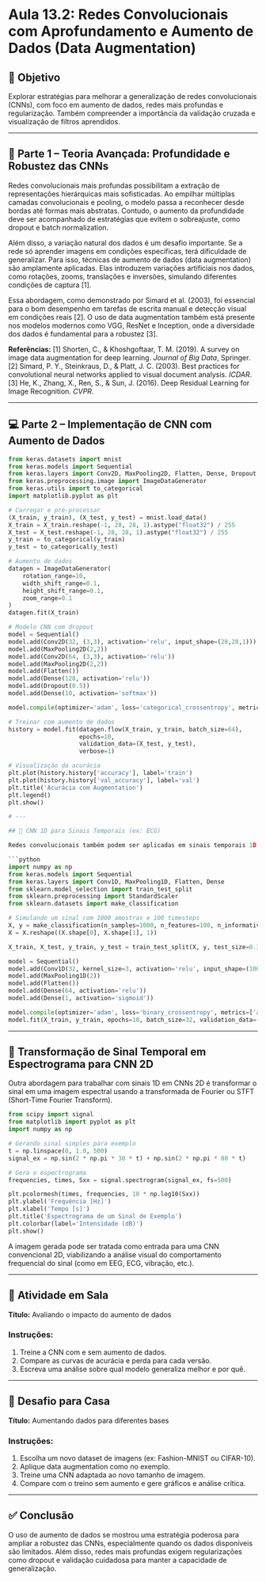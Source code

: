 # Aula 13.2: Redes Convolucionais com Aprofundamento e Aumento de Dados (Data Augmentation)

## 🎯 Objetivo

Explorar estratégias para melhorar a generalização de redes convolucionais (CNNs), com foco em aumento de dados, redes mais profundas e regularização. Também compreender a importância da validação cruzada e visualização de filtros aprendidos.

---

## 📘 Parte 1 – Teoria Avançada: Profundidade e Robustez das CNNs

Redes convolucionais mais profundas possibilitam a extração de representações hierárquicas mais sofisticadas. Ao empilhar múltiplas camadas convolucionais e pooling, o modelo passa a reconhecer desde bordas até formas mais abstratas. Contudo, o aumento da profundidade deve ser acompanhado de estratégias que evitem o sobreajuste, como dropout e batch normalization.

Além disso, a variação natural dos dados é um desafio importante. Se a rede só aprender imagens em condições específicas, terá dificuldade de generalizar. Para isso, técnicas de aumento de dados (data augmentation) são amplamente aplicadas. Elas introduzem variações artificiais nos dados, como rotações, zooms, translações e inversões, simulando diferentes condições de captura \[1].

Essa abordagem, como demonstrado por Simard et al. (2003), foi essencial para o bom desempenho em tarefas de escrita manual e detecção visual em condições reais \[2]. O uso de data augmentation também está presente nos modelos modernos como VGG, ResNet e Inception, onde a diversidade dos dados é fundamental para a robustez \[3].

**Referências:**
\[1] Shorten, C., & Khoshgoftaar, T. M. (2019). A survey on image data augmentation for deep learning. *Journal of Big Data*, Springer.
\[2] Simard, P. Y., Steinkraus, D., & Platt, J. C. (2003). Best practices for convolutional neural networks applied to visual document analysis. *ICDAR*.
\[3] He, K., Zhang, X., Ren, S., & Sun, J. (2016). Deep Residual Learning for Image Recognition. *CVPR*.

---

## 💻 Parte 2 – Implementação de CNN com Aumento de Dados

````python
from keras.datasets import mnist
from keras.models import Sequential
from keras.layers import Conv2D, MaxPooling2D, Flatten, Dense, Dropout
from keras.preprocessing.image import ImageDataGenerator
from keras.utils import to_categorical
import matplotlib.pyplot as plt

# Carregar e pré-processar
(X_train, y_train), (X_test, y_test) = mnist.load_data()
X_train = X_train.reshape(-1, 28, 28, 1).astype("float32") / 255
X_test = X_test.reshape(-1, 28, 28, 1).astype("float32") / 255
y_train = to_categorical(y_train)
y_test = to_categorical(y_test)

# Aumento de dados
datagen = ImageDataGenerator(
    rotation_range=10,
    width_shift_range=0.1,
    height_shift_range=0.1,
    zoom_range=0.1
)
datagen.fit(X_train)

# Modelo CNN com dropout
model = Sequential()
model.add(Conv2D(32, (3,3), activation='relu', input_shape=(28,28,1)))
model.add(MaxPooling2D(2,2))
model.add(Conv2D(64, (3,3), activation='relu'))
model.add(MaxPooling2D(2,2))
model.add(Flatten())
model.add(Dense(128, activation='relu'))
model.add(Dropout(0.5))
model.add(Dense(10, activation='softmax'))

model.compile(optimizer='adam', loss='categorical_crossentropy', metrics=['accuracy'])

# Treinar com aumento de dados
history = model.fit(datagen.flow(X_train, y_train, batch_size=64),
                    epochs=10,
                    validation_data=(X_test, y_test),
                    verbose=1)

# Visualização da acurácia
plt.plot(history.history['accuracy'], label='train')
plt.plot(history.history['val_accuracy'], label='val')
plt.title('Acurácia com Augmentation')
plt.legend()
plt.show()

# ---

## 📡 CNN 1D para Sinais Temporais (ex: ECG)

Redes convolucionais também podem ser aplicadas em sinais temporais 1D, como o ECG. A estrutura CNN1D permite aprender padrões de forma, ritmo ou frequência em séries temporais.

```python
import numpy as np
from keras.models import Sequential
from keras.layers import Conv1D, MaxPooling1D, Flatten, Dense
from sklearn.model_selection import train_test_split
from sklearn.preprocessing import StandardScaler
from sklearn.datasets import make_classification

# Simulando um sinal com 1000 amostras e 100 timesteps
X, y = make_classification(n_samples=1000, n_features=100, n_informative=10, n_classes=2, random_state=42)
X = X.reshape((X.shape[0], X.shape[1], 1))

X_train, X_test, y_train, y_test = train_test_split(X, y, test_size=0.3, random_state=42)

model = Sequential()
model.add(Conv1D(32, kernel_size=3, activation='relu', input_shape=(100, 1)))
model.add(MaxPooling1D(2))
model.add(Flatten())
model.add(Dense(64, activation='relu'))
model.add(Dense(1, activation='sigmoid'))

model.compile(optimizer='adam', loss='binary_crossentropy', metrics=['accuracy'])
model.fit(X_train, y_train, epochs=10, batch_size=32, validation_data=(X_test, y_test))
````

---

## 🌈 Transformação de Sinal Temporal em Espectrograma para CNN 2D

Outra abordagem para trabalhar com sinais 1D em CNNs 2D é transformar o sinal em uma imagem espectral usando a transformada de Fourier ou STFT (Short-Time Fourier Transform).

```python
from scipy import signal
from matplotlib import pyplot as plt
import numpy as np

# Gerando sinal simples para exemplo
t = np.linspace(0, 1.0, 500)
signal_ex = np.sin(2 * np.pi * 30 * t) + np.sin(2 * np.pi * 80 * t)

# Gera o espectrograma
frequencies, times, Sxx = signal.spectrogram(signal_ex, fs=500)

plt.pcolormesh(times, frequencies, 10 * np.log10(Sxx))
plt.ylabel('Frequência [Hz]')
plt.xlabel('Tempo [s]')
plt.title('Espectrograma de um Sinal de Exemplo')
plt.colorbar(label='Intensidade (dB)')
plt.show()
```

A imagem gerada pode ser tratada como entrada para uma CNN convencional 2D, viabilizando a análise visual do comportamento frequencial do sinal (como em EEG, ECG, vibração, etc.).

---

## 🧪 Atividade em Sala
**Título:** Avaliando o impacto do aumento de dados

### Instruções:
1. Treine a CNN com e sem aumento de dados.
2. Compare as curvas de acurácia e perda para cada versão.
3. Escreva uma análise sobre qual modelo generaliza melhor e por quê.

---

## 🧠 Desafio para Casa
**Título:** Aumentando dados para diferentes bases

### Instruções:
1. Escolha um novo dataset de imagens (ex: Fashion-MNIST ou CIFAR-10).
2. Aplique data augmentation como no exemplo.
3. Treine uma CNN adaptada ao novo tamanho de imagem.
4. Compare com o treino sem aumento e gere gráficos e análise crítica.

---

## ✅ Conclusão

O uso de aumento de dados se mostrou uma estratégia poderosa para ampliar a robustez das CNNs, especialmente quando os dados disponíveis são limitados. Além disso, redes mais profundas exigem regularizações como dropout e validação cuidadosa para manter a capacidade de generalização.


